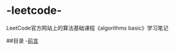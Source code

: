 # -leetcode-
LeetCode官方网站上的算法基础课程《algorithms basic》学习笔记

##目录 
-[前言](https://github.com/peterz3g/leetcode-algorithms-basic/blob/master/%E5%89%8D%E8%A8%80.md)
